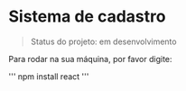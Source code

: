 <h1>Sistema de cadastro</h1>

>Status do projeto: em desenvolvimento


Para rodar na sua máquina, por favor digite:

'''
npm install react
'''



